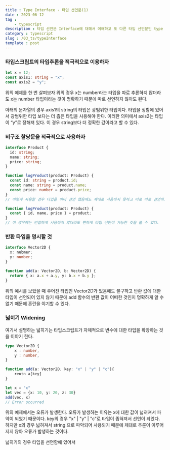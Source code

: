 ```yaml
---
title : Type Interface - 타입 선언문(1)
date : 2023-06-12
tag :	
	- typescript
description : 타입 선언문 Interface에 대해서 이해하고 또 다른 타입 선언문인 type 과의 차이를 이해하고 적용해보자.
category : typescript
slug : /03_ts/typeInterface
template : post
---
```


### 타입스크립트의 타입추론을 적극적으로 이용하자

```typescript
let x = 12;
const axis1: string = "x";
const axis2 = "y";
```

위의 예제를 한 번 살펴보자 위의 경우 x는 number라는 타입을 따로 추론하지 않더라도 x는 number 타입이라는 것이 명확하기 때문에 따로 선언하지 않아도 된다.

아래의 문자열의 경우 axis1의 string의 타입은 광범위한 타입이다. 타입을 정함에 있어서 광범위한 타입 보다는 더 좁은 타입을 사용해야 한다. 이러한 의미에서 axis2는 타입이 “y”로 정해져 있다. 이 경우 string보다 더 정확한 값이라고 할 수 있다.

### 비구조 할당문을 적극적으로 사용하자

```typescript
interface Product {
  id: string;
  name: string;
  price: string;
}

function logProduct(product: Product) {
  const id: string = product.id;
  const name: string = product.name;
  const price: number = product.price;
}
// 이렇게 사용할 경우 타입을 이미 선언 했음에도 제대로 사용하지 못하고 따로 따로 선언하고 있는 불편한 경우를 볼 수 있다.

function logProduct(product: Product) {
  const { id, name, price } = product;
}
// 이 경우에는 번잡하게 사용하지 않더라도 편하게 타입 선언이 가능한 것을 볼 수 있다.
```

### 반환 타입을 명시할 것

```typescript
interface Vector2D {
  x: nubmer;
  y: number;
}

function add(a: Vector2D, b: Vector2D) {
  return { x: a.x + a.y, y: b.x + b.y };
}
```

위의 예시를 보았을 때 주어진 타입인 Vector2D가 있음에도 불구하고 반환 값에 대한 타입이 선언되어 있지 않기 때문에 add 함수의 반환 값이 어떠한 것인지 명확하게 알 수 없기 때문에 혼란을 야기할 수 있다.

### 넓히기 Widening

여기서 설명하는 넓히기는 타입스크립트가 자체적으로 변수에 대한 타입을 확장하는 것을 이야기 한다.

```typescript
type Vector2D {
	x : number,
	y : number,
}

function add(a: Vector2D, key: "x" | "y" | "c"){
	reutn a[key]
}

let x = "x"
let vec = {x: 10, y: 20, z: 30}
add(vec, x)
// Error occurred
```

위의 예제에서는 오류가 발생한다. 오류가 발생하는 이유는 x에 대한 값이 넓혀져서 파악이 되었기 때문이다. key의 경우 "x" | "y" | "c"로 타입이 좁혀져서 선언이 되었다. 하지만 x의 경우 넓혀져서 string 으로 파악되어 사용되기 때문에 제대로 추론이 이루어지지 않아 오류가 발생하는 것이다.

넓히기의 경우 타입을 선언함에 있어서
